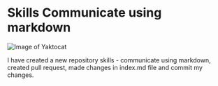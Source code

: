 # Skills Communicate using markdown

![Image of Yaktocat](https://octodex.github.com/images/yaktocat.png)








I have created a new repository skills - communicate using markdown, created pull request, made changes in index.md file and commit my changes.
